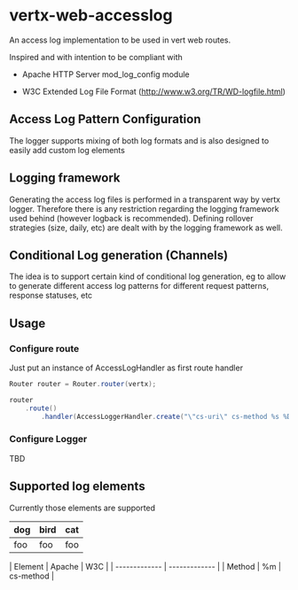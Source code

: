 # vertx-web-accesslog

An access log implementation to be used in vert web routes.

Inspired and with intention to be compliant with

* Apache HTTP Server mod_log_config module

* W3C Extended Log File Format (http://www.w3.org/TR/WD-logfile.html)

## Access Log Pattern Configuration

The logger supports mixing of both log formats and is also designed to easily add custom log elements

## Logging framework

Generating the access log files is performed in a transparent way by vertx logger. Therefore there is any restriction regarding the logging framework used behind (however logback is recommended). Defining rollover strategies (size, daily, etc) are dealt with by the logging framework as well.

## Conditional Log generation (Channels)

The idea is to support certain kind of conditional log generation, eg to allow to generate different access log patterns for different request patterns, response statuses, etc

## Usage

### Configure route

Just put an instance of AccessLogHandler as first route handler

```java
Router router = Router.router(vertx);

router
	.route()
		.handler(AccessLoggerHandler.create("\"cs-uri\" cs-method %s %D %T" ));
```

### Configure Logger

TBD

## Supported log elements

Currently those elements are supported

dog | bird | cat
----|------|----
foo | foo  | foo

| Element  | Apache | W3C |
| ------------- | ------------- |
| Method  | %m  | cs-method |





